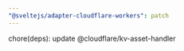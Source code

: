 ```yaml
---
"@sveltejs/adapter-cloudflare-workers": patch
---
```


chore(deps): update @cloudflare/kv-asset-handler
